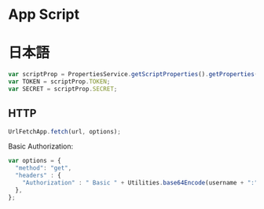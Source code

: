 # App Script

# 日本語

```javascript
var scriptProp = PropertiesService.getScriptProperties().getProperties();
var TOKEN = scriptProp.TOKEN;
var SECRET = scriptProp.SECRET;
```

## HTTP

```javascript
UrlFetchApp.fetch(url, options);
```

Basic Authorization:

```javascript
var options = {
  "method": "get",
  "headers" : {
    "Authorization" : " Basic " + Utilities.base64Encode(username + ":" + password),
  },
};
```
